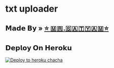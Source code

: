 # txt uploader

## 𝗠𝗮𝗱𝗲 𝗕𝘆 » [⭐ 🇲 🇷 .🇸 🇦 🇹 🇾 🇦 🇲 ⭐](https://telegram.me/official_satyam01) 

 
## 𝗗𝗲𝗽𝗹𝗼𝘆 𝗢𝗻 𝗛𝗲𝗿𝗼𝗸𝘂




[![Deploy to heroku chacha](https://www.herokucdn.com/deploy/button.svg)](https://dashboard.heroku.com/new?template=https://github.com/tiger7815/satyam_txt_my_bot)
